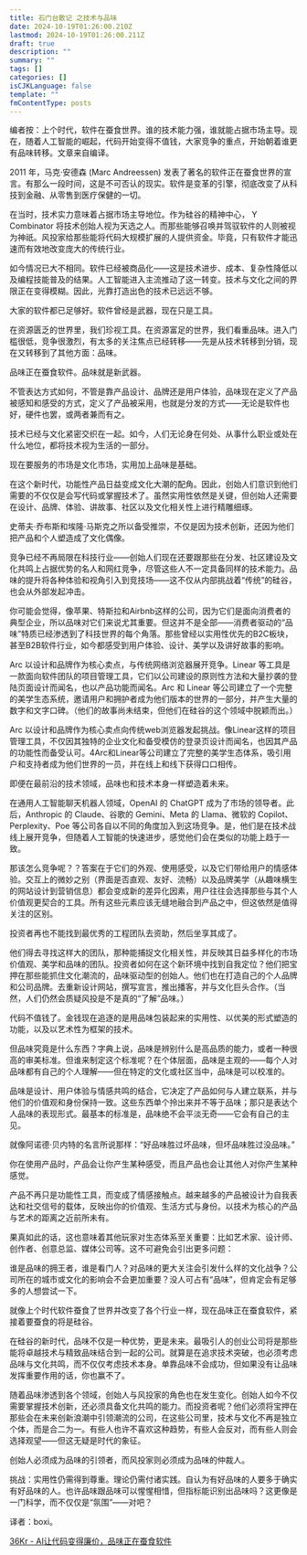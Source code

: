 ```yaml
---
title: 石门台散记 之技术与品味
date: 2024-10-19T01:26:00.210Z
lastmod: 2024-10-19T01:26:00.211Z
draft: true
description: ""
summary: ""
tags: []
categories: []
isCJKLanguage: false
template: ""
fmContentType: posts
---
```



编者按：上个时代，软件在蚕食世界。谁的技术能力强，谁就能占据市场主导。现在，随着人工智能的崛起，代码开始变得不值钱，大家竞争的重点，开始朝着谁更有品味转移。文章来自编译。

2011 年，马克·安德森 (Marc Andreessen) 发表了著名的软件正在蚕食世界的宣言。有那么一段时间，这是不可否认的现实。软件是变革的引擎，彻底改变了从科技到金融、从零售到医疗保健的一切。

在当时，技术实力意味着占据市场主导地位。作为硅谷的精神中心， Y Combinator 将技术创始人视为天选之人。而那些能够召唤并驾驭软件的人则被视为神祇。风投家给那些能将代码大规模扩展的人提供资金。毕竟，只有软件才能迅速而有效地改变庞大的传统行业。

如今情况已大不相同。软件已经被商品化——这是技术进步、成本、复杂性降低以及编程技能普及的结果。人工智能进入主流推动了这一转变。技术与文化之间的界限正在变得模糊。因此，光靠打造出色的技术已远远不够。

大家的软件都已足够好。软件曾经是武器，现在只是工具。

在资源匮乏的世界里，我们珍视工具。在资源富足的世界，我们看重品味。进入门槛很低，竞争很激烈，有太多的关注焦点已经转移——先是从技术转移到分销，现在又转移到了其他方面：品味。

品味正在蚕食软件。品味就是新武器。

不管表达方式如何，不管是靠产品设计、品牌还是用户体验，品味现在定义了产品被感知和感受的方式，定义了产品被采用，也就是分发的方式——无论是软件也好，硬件也罢，或两者兼而有之。

技术已经与文化紧密交织在一起。如今，人们无论身在何处、从事什么职业或处在什么地位，都将技术视为生活的一部分。

现在要服务的市场是文化市场，实用加上品味是基础。

在这个新时代，功能性产品日益变成文化大潮的配角。因此，创始人们意识到他们需要的不仅仅是会写代码或掌握技术了。虽然实用性依然是关键，但创始人还需要在设计、品牌、体验、讲故事、社区以及文化相关性上进行精雕细琢。

史蒂夫·乔布斯和埃隆·马斯克之所以备受推崇，不仅是因为技术创新，还因为他们把产品和个人塑造成了文化偶像。

竞争已经不再局限在科技行业——创始人们现在还要跟那些在分发、社区建设及文化共鸣上占据优势的名人和网红竞争，尽管这些人不一定具备同样的技术能力。品味的提升将各种体验和视角引入到竞技场——这不仅从内部挑战着“传统”的硅谷，也会从外部发起冲击。

你可能会觉得，像苹果、特斯拉和Airbnb这样的公司，因为它们是面向消费者的典型企业，所以品味对它们来说尤其重要。但这并不是全部——消费者驱动的“品味”特质已经渗透到了科技世界的每个角落。那些曾经以实用性优先的B2C板块，甚至B2B软件行业，如今都感受到用户体验、设计、美学以及讲好故事的影响。

Arc 以设计和品牌作为核心卖点，与传统网络浏览器展开竞争。Linear 等工具是一款面向软件团队的项目管理工具，它们以公司建设的原则性方法和大量抄袭的登陆页面设计而闻名，也以产品功能而闻名。Arc 和 Linear 等公司建立了一个完整的美学生态系统，邀请用户和拥护者成为他们版本的世界的一部分，并产生大量的数字和文字口碑。（他们的故事尚未结束，但他们在硅谷的这个领域中脱颖而出。）

Arc 以设计和品牌作为核心卖点向传统web浏览器发起挑战。像Linear这样的项目管理工具，不仅因其独特的企业文化和备受模仿的登录页设计而闻名，也因其产品的功能性而备受认可。4Arc和Linear等公司建立了完整的美学生态体系，吸引用户和支持者成为他们世界的一员，并在线上和线下获得口口相传。

即便在最前沿的技术领域，品味也和技术本身一样塑造着未来。

在通用人工智能聊天机器人领域，OpenAI 的 ChatGPT 成为了市场的领导者。此后，Anthropic 的 Claude、谷歌的 Gemini、Meta 的 Llama、微软的 Copilot、Perplexity、Poe 等公司各自以不同的角度加入到这场竞争。是，他们是在技术战线上展开竞争，但随着人工智能的快速进步，感觉他们会在类似的功能上趋于一致。

那该怎么竞争呢？？答案在于它们的外观、使用感受，以及它们带给用户的情感体验。交互上的微妙之别（界面是否直观、友好、流畅）以及品牌美学（从趣味横生的网站设计到营销信息）都会变成新的差异化因素，用户往往会选择那些与其个人价值观更契合的工具。所有这些元素应该无缝地融合到产品之中，但这依然是值得关注的区别。

投资者再也不能找到最优秀的工程团队去资助，然后坐享其成了。

他们得去寻找这样大的团队，那种能捕捉文化相关性，并反映其日益多样化的市场价值观、美学和品味的团队。投资者如何在这个新环境中找到自我定位？他们把宝押在那些能抓住文化潮流的，品味驱动型的创始人。他们也在打造自己的个人品牌和公司品牌。去重新设计网站，撰写宣言，推出播客，并与文化巨头合作。（当然，人们仍然会质疑风投是不是真的“了解”品味。）

代码不值钱了。金钱现在追逐的是用品味包装起来的实用性、以优美的形式塑造的功能，以及以艺术性为框架的技术。

但品味究竟是什么东西？字典上说，品味是辨别什么是高品质的能力，或者一种很高的审美标准。但谁来制定这个标准呢？在个体层面，品味是主观的——每个人对品味都有自己的个人理解——但在特定的文化或社区当中，品味是可以校准的。

品味是设计、用户体验与情感共鸣的结合，它决定了产品如何与人建立联系，并与他们的价值观和身份保持一致。这些东西单个拎出来并不等于品味；那只是表达个人品味的表现形式。最基本的标准是，品味绝不会平淡无奇——它会有自己的主见。

就像阿诺德·贝内特的名言所说那样：“好品味胜过坏品味，但坏品味胜过没品味。”

你在使用产品时，产品会让你产生某种感受，而且产品也会让其他人对你产生某种感觉。

产品不再只是功能性工具，而变成了情感接触点。越来越多的产品被设计为自我表达和社交信号的载体，反映出你的价值观、生活方式与身份。以技术为核心的产品与艺术的距离之近前所未有。

果真如此的话，这也意味着其他玩家对生态体系至关重要：比如艺术家、设计师、创作者、创意总监、媒体公司等。这不可避免会引出更多问题：

谁是品味的拥王者，谁是看门人？对品味的更大关注会引发什么样的文化战争？公司所在的城市或文化的影响会不会更加重要？没人可占有“品味”，但肯定会有足够多的人想尝试一下。

就像上个时代软件蚕食了世界并改变了各个行业一样，现在品味正在蚕食软件，紧接着要蚕食的将是硅谷。

在硅谷的新时代，品味不仅是一种优势，更是未来。最吸引人的创业公司将是那些能将卓越技术与精致品味结合到一起的公司。就算是在追求技术突破，也必须考虑品味与文化共鸣，而不仅仅考虑技术本身。单靠品味不会成功，但如果没有让品味发挥重要作用的话，你也赢不了。

随着品味渗透到各个领域，创始人与风投家的角色也在发生变化。创始人如今不仅需要掌握技术创新，还必须具备文化共鸣的能力。而投资者呢？他们必须将宝押在那些会在未来创新浪潮中引领潮流的公司，在这些公司里，技术与文化不再是独立个体，而是合二为一。有些人也许不喜欢这种趋势，有些人会反对，而有些人则会选择观望——但这无疑是时代的象征。

创始人必须成为品味的引领者，而风投家则必须成为品味的仲裁人。

挑战：实用性仍需得到尊重。理论仍需付诸实践。自认为有好品味的人要多于确实有好品味的人。也许品味跟品味可以惺惺相惜，但指标能识别出品味吗？这更像是一门科学，而不仅仅是“氛围”——对吧？

译者：boxi。

[36Kr - AI让代码变得廉价，品味正在蚕食软件](https://36kr.com/p/2987417881092355)
